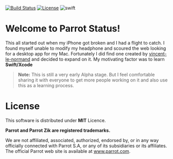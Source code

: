 [![Build Status](https://travis-ci.org/picaso/parrot-zik-status.svg?branch=master)](https://travis-ci.org/picaso/parrot-zik-status)
[![License](https://img.shields.io/badge/licence-MIT-lightgrey.svg)](https://raw.githubusercontent.com/picaso/parrot-zik-status/master/LICENSE)
![swift](https://img.shields.io/badge/swift-2.2-orange.svg)

Welcome to Parrot Status!
===================

This all started out when my iPhone got broken and I had a flight to catch. I found myself unable to modify my headphone and scoured the web looking for a desktop app for my Mac. Fortunately I did find one created by [vincent-le-normand](https://github.com/vincent-le-normand/Parrot-Status) and decided to expand on it. My motivating factor was to learn **Swift/Xcode**


> **Note:**
> This is still a very early Alpha stage. But I feel comfortable sharing it with everyone to get more people working on it and also use this as a learning process.

License
=======

This software is distributed under **MIT** Licence.

**Parrot and Parrot Zik are registered trademarks.**

We are not affiliated, associated, authorized, endorsed by, or in any way officially connected with Parrot S.A, or any of its subsidiaries or its affiliates. The official Parrot web site is available at www.parrot.com.
